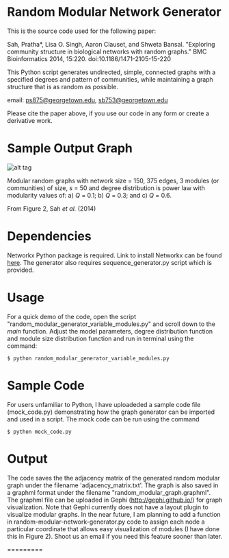 Random Modular Network Generator
================================
This is the source code used for the following paper: 

Sah, Pratha*, Lisa O. Singh, Aaron Clauset, and Shweta Bansal. "Exploring community structure in biological networks with random graphs." BMC Bioinformatics 2014, 15:220. doi:10.1186/1471-2105-15-220

This Python script generates undirected, simple, connected graphs with a specified degrees and pattern of communities, while maintaining a graph structure that is as random as possible.

email: ps875@georgetown.edu, sb753@georgetown.edu

Please cite the paper above, if you use our code in any form or create a derivative work.

Sample Output Graph
================================

![alt tag](https://github.com/prathasah/random-modular-network-generator/blob/master/Figure2.jpg)

Modular random graphs with network size = 150, 375 edges, 3 modules (or communities) of size, *s* = 50 and degree distribution is power law with modularity values of: a) *Q* = 0.1; b) *Q* = 0.3; and c) *Q* = 0.6. 

From  Figure 2, Sah *et al.* (2014)

Dependencies
================================
Networkx Python package is required. Link to install Networkx can be found [here](https://networkx.github.io/). The generator also requires sequence_generator.py script which is provided.

Usage
================================

For a quick demo of the code, open the script "random_modular_generator_variable_modules.py" and scroll down to the *main* function. Adjust the model parameters, degree distribution function and module size distribution function and run in terminal using the command:

`$ python random_modular_generator_variable_modules.py`



Sample Code
================================
For users unfamiliar to Python, I have uploadeded a sample code file (mock_code.py) demonstrating how the graph generator can be imported and used in a script. The mock code can be run using the command

`$ python mock_code.py`

Output
================================
The code saves the the adjacency matrix of the generated random modular graph under the filename 'adjacency_matrix.txt'. The graph is also saved in a graphml format under the filename "random_modular_graph.graphml". The graphml file can be uploaded in Gephi (http://gephi.github.io/) for graph visualization. Note that Gephi currently does not have a layout plugin to visualize modular graphs.  In the near future, I am planning to add a function in random-modular-network-generator.py code to assign each node a particular coordinate that allows easy visualization of modules (I have done this in Figure 2). Shoot us an email if you need this feature sooner than later.  

=========




